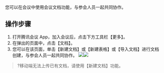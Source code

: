 您可以在会议中使用会议文档功能，与参会人员一起共同协作。


## 操作步骤
1. 打开腾讯会议 App，加入会议后，点击下方工具栏【更多】。
2. 在弹出的页面中，点击【文档】。
3. 您可以在该页面，单击【新建文档】或【新建表格】或【导入文档】进行文档创建，与参会人员一起共同协作。
![](https://main.qcloudimg.com/raw/2fcabaa36c07eda0364c4ebd6478a24f.png)![](https://main.qcloudimg.com/raw/4fbdc6d8632b75fc2920241a2f3dcbae.png)
>?移动端无法上传已有文档，请使用【新建文档】功能。
